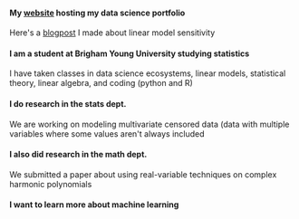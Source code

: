 #### My [website](https://acodea23.github.io/data_science_portfolio/) hosting my data science portfolio
Here's a [blogpost](https://acodea23.github.io/data_science_portfolio/projects/blog_post.html) I made about linear model sensitivity

#### I am a student at Brigham Young University studying statistics
I have taken classes in data science ecosystems, linear models, statistical theory, linear algebra, and coding (python and R)

#### I do research in the stats dept.
We are working on modeling multivariate censored data (data with multiple variables where some values aren't always included

#### I also did research in the math dept.
We submitted a paper about using real-variable techniques on complex harmonic polynomials

#### I want to learn more about machine learning
